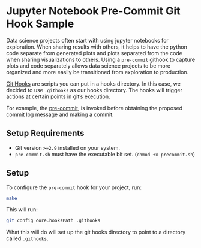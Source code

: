 # Jupyter Notebook Pre-Commit Git Hook Sample

Data science projects often start with using jupyter notebooks for exploration.
When sharing results with others, it helps to have the python code separate
from generated plots and plots separated from the code when sharing
visualizations to others. Using a `pre-commit` githook to capture plots and
code separately allows data science projects to be more organized and more
easily be transitioned from exploration to production.

[Git Hooks](https://git-scm.com/docs/githooks) are scripts you can put in a
hooks directory. In this case, we decided to use `.githooks` as our hooks
directory. The hooks will trigger actions at certain points in git’s execution.

For example, the [pre-commit](https://git-scm.com/docs/githooks#_pre_commit),
is invoked before obtaining the proposed commit log message and making a commit.

## Setup Requirements

* Git version `>=2.9` installed on your system.
* `pre-commit.sh` must have the executable bit set. (`chmod +x precommit.sh`)

## Setup

To configure the `pre-commit` hook for your project, run:

```sh
make
```

This will run:

```sh
git config core.hooksPath .githooks
```

What this will do will set up the git hooks directory to point to a directory
called `.githooks`.

